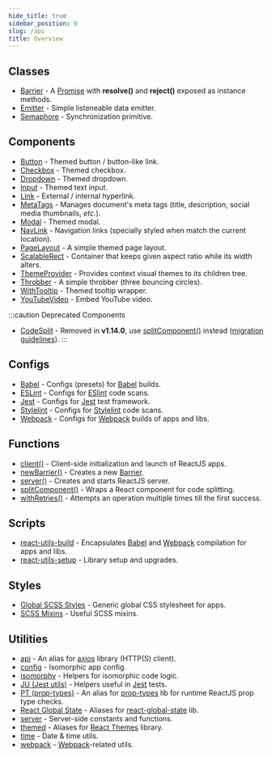 ```yaml
---
hide_title: true
sidebar_position: 0
slug: /api
title: Overview
---
```


## Classes
- [Barrier] - A [Promise] with **resolve()** and **reject()** exposed as
  instance methods.
- [Emitter](/docs/api/classes/Emitter) - Simple listeneable data emitter.
- [Semaphore](/docs/api/classes/Semaphore) - Synchronization primitive.

## Components
- [Button](/docs/api/components/button) - Themed button / button-like link.
- [Checkbox](/docs/api/components/checkbox) - Themed checkbox.
- [Dropdown](/docs/api/components/dropdown) - Themed dropdown.
- [Input](/docs/api/components/input) - Themed text input.
- [Link](/docs/api/components/link) - External / internal hyperlink.
- [MetaTags](/docs/api/components/metatags) - Manages document's meta tags
  (title, description, social media thumbnails, _etc._).
- [Modal](/docs/api/components/modal) - Themed modal.
- [NavLink](/docs/api/components/navlink) - Navigation links (specially styled
  when match the current location).
- [PageLayout](/docs/api/components/pagelayout) - A simple themed page layout.
- [ScalableRect](/docs/api/components/scalablerect) - Container that keeps given
  aspect ratio while its width alters.
- [ThemeProvider](/docs/api/components/themeprovider) - Provides context visual
  themes to its children tree.
- [Throbber](/docs/api/components/throbber) - A simple throbber (three bouncing
  circles).
- [WithTooltip](/docs/api/components/withtooltip) - Themed tooltip wrapper.
- [YouTubeVideo](/docs/api/components/youtubevideo) - Embed YouTube video.

:::caution Deprecated Components
- [CodeSplit] - Removed in **v1.14.0**, use [splitComponent()] instead
  ([migration guidelines][CodeSplit]).
:::

## Configs
- [Babel](/docs/api/configs/babel) - Configs (presets) for [Babel] builds.
- [ESLint](/docs/api/configs/eslint) - Configs for [ESlint] code scans.
- [Jest](/docs/api/configs/jest) - Configs for [Jest] test framework.
- [Stylelint](/docs/api/configs/stylelint) - Configs for [Stylelint] code scans.
- [Webpack](/docs/api/configs/webpack) - Configs for [Webpack] builds of apps
  and libs.

## Functions
- [client()](/docs/api/functions/client) - Client-side initialization and
  launch of ReactJS apps.
- [newBarrier()](/docs/api/functions/newbarrier) - Creates a new [Barrier].
- [server()](/docs/api/functions/server) - Creates and starts ReactJS server.
- [splitComponent()] - Wraps a React component for code splitting.
- [withRetries()](/docs/api/functions/withretries) - Attempts an operation
  multiple times till the first success.

## Scripts
- [react-utils-build](/docs/api/scripts/react-utils-build) - Encapsulates [Babel]
  and [Webpack] compilation for apps and libs.
- [react-utils-setup](/docs/api/scripts/react-utils-setup) - Library setup and
  upgrades.

## Styles
- [Global SCSS Styles](/docs/api/styles/global) - Generic global CSS stylesheet
  for apps.
- [SCSS Mixins](/docs/api/styles/mixins) - Useful SCSS mixins.

## Utilities
- [api](/docs/api/utils/api) - An alias for [axios] library (HTTP(S) client).
- [config](/docs/api/utils/config) - Isomorphic app config.
- [isomorphy](/docs/api/utils/isomorphy) - Helpers for isomorphic code logic.
- [JU (Jest utils)](/docs/api/utils/jest-utils) - Helpers useful in [Jest] tests.
- [PT (prop-types)](/docs/api/utils/prop-types) - An alias for [prop-types] lib
  for runtime ReactJS prop type checks.
- [React Global State](/docs/api/utils/react-global-state) - Aliases for
  [react-global-state](https://dr.pogodin.studio/docs/react-global-state/index.html)
  lib.
- [server](/docs/api/utils/server) - Server-side constants and functions.
- [themed](/docs/api/utils/themed) - Aliases for
  [React Themes](https://dr.pogodin.studio/docs/react-themes) library.
- [time](/docs/api/utils/time) - Date & time utils.
- [webpack](/docs/api/utils/webpack) - [Webpack]-related utils.

<!-- Reusable links -->
[axios]: https://www.npmjs.com/package/axios
[Babel]: https://babeljs.io
[Barrier]: /docs/api/classes/Barrier
[CodeSplit]: /docs/api/components/codesplit
[ESLint]: https://eslint.org
[Jest]: https://jestjs.io
[prop-types]: https://www.npmjs.com/package/prop-types
[Promise]: https://developer.mozilla.org/en-US/docs/Web/JavaScript/Reference/Global_Objects/Promise
[splitComponent()]: /docs/api/functions/splitcomponent
[Stylelint]: https://stylelint.io
[Webpack]: https://webpack.js.org

